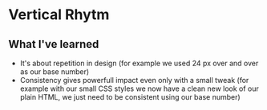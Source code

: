# Vertical Rhytm #

## What I've learned ##

* It's about repetition in design (for example we used 24 px over and over as our base number)
* Consistency gives powerfull impact even only with a small tweak (for example with our small CSS styles we now have a clean new look of our plain HTML, we just need to be consistent using our base number)
